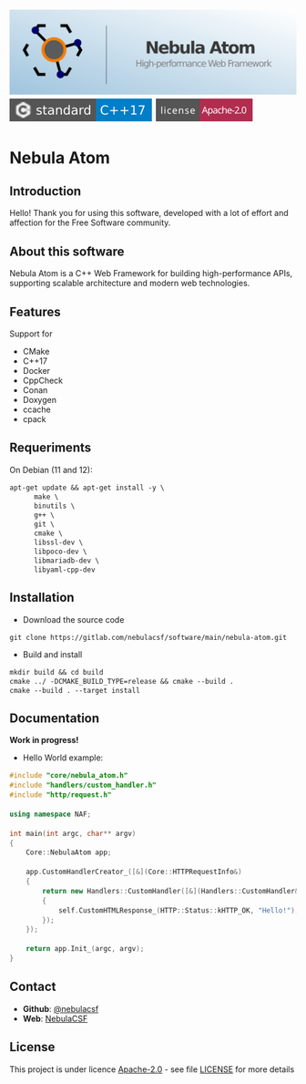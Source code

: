 [![banner](docs/images/banner.png)][homepage]
[![C++17](docs/images/badge-C++17.svg)][compilers_versions]
[![License](docs/images/badge-license.svg)](LICENSE)
====

# Nebula Atom

## Introduction

Hello! Thank you for using this software, developed with a lot of effort and affection for the Free Software community.

## About this software

Nebula Atom is a C++ Web Framework for building high-performance APIs, supporting scalable architecture and modern web technologies.

## Features

Support for
- CMake
- C++17
- Docker
- CppCheck
- Conan
- Doxygen
- ccache
- cpack

## Requeriments

On Debian (11 and 12):

```shell
apt-get update && apt-get install -y \
      make \
      binutils \
      g++ \
      git \
      cmake \
      libssl-dev \
      libpoco-dev \
      libmariadb-dev \
      libyaml-cpp-dev
```

## Installation

- Download the source code

```shell
git clone https://gitlab.com/nebulacsf/software/main/nebula-atom.git
```

- Build and install

```shell
mkdir build && cd build
cmake ../ -DCMAKE_BUILD_TYPE=release && cmake --build .
cmake --build . --target install
```

## Documentation

**Work in progress!**

- Hello World example:

```cpp
#include "core/nebula_atom.h"
#include "handlers/custom_handler.h"
#include "http/request.h"

using namespace NAF;

int main(int argc, char** argv)
{
    Core::NebulaAtom app;

    app.CustomHandlerCreator_([&](Core::HTTPRequestInfo&)
    {
        return new Handlers::CustomHandler([&](Handlers::CustomHandler& self)
        {
            self.CustomHTMLResponse_(HTTP::Status::kHTTP_OK, "Hello!");
        });
    });

    return app.Init_(argc, argv);
}
```

## Contact

- **Github**: [@nebulacsf](https://github.com/NebulaCSF/nebula-atom)
- **Web**: [NebulaCSF](https://nebulaatom.github.io/)

## License

This project is under licence [Apache-2.0](http://www.apache.org/licenses/LICENSE-2.0) - see file [LICENSE](LICENSE) for more details

[homepage]: https://gitlab.com/nebulacsf/software/main/nebula-atom
[compilers_versions]: https://en.cppreference.com/w/cpp/compiler_support